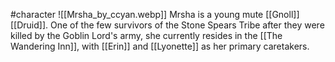 #character
![[Mrsha_by_ccyan.webp]]
Mrsha is a young mute [[Gnoll]] [[Druid]]. One of the few survivors of the Stone Spears Tribe after they were killed by the Goblin Lord's army, she currently resides in the [[The Wandering Inn]], with [[Erin]] and [[Lyonette]] as her primary caretakers.